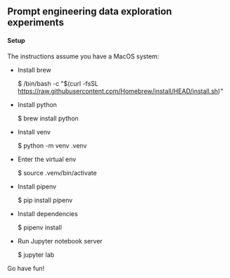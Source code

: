 ## Prompt engineering data exploration experiments

#### Setup
The instructions assume you have a MacOS system:

 - Install brew
    
    $ /bin/bash -c "$(curl -fsSL https://raw.githubusercontent.com/Homebrew/install/HEAD/install.sh)"

 - Install python

    $ brew install python

 - Install venv

    $ python -m venv .venv

 - Enter the virtual env

    $ source .venv/bin/activate

 - Install pipenv

    $ pip install pipenv

 - Install dependencies

    $ pipenv install

 - Run Jupyter notebook server

    $ jupyter lab

Go have fun!